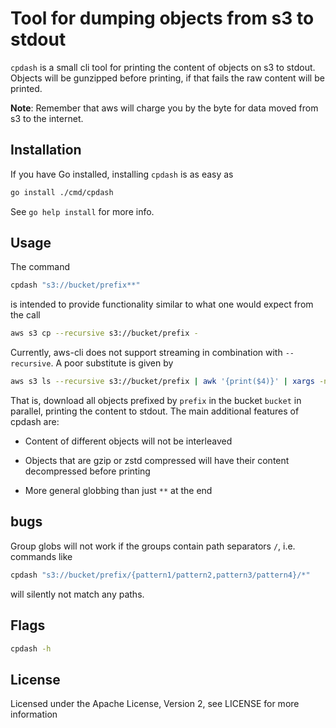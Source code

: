 # Tool for dumping objects from s3 to stdout

`cpdash` is a small cli tool for printing the content of objects on s3 to stdout. Objects will be gunzipped before printing, if that fails the raw content will be printed.

**Note**: Remember that aws will charge you by the byte for data moved from s3 to the internet.

## Installation

If you have Go installed, installing `cpdash` is as easy as

```sh
go install ./cmd/cpdash
```

See `go help install` for more info.

## Usage

The command

```sh
cpdash "s3://bucket/prefix**"
```

is intended to provide functionality similar to what one would expect from the call

```sh
aws s3 cp --recursive s3://bucket/prefix -
```

Currently, aws-cli does not support streaming in combination with `--recursive`. A poor substitute is given by

```sh
aws s3 ls --recursive s3://bucket/prefix | awk '{print($4)}' | xargs -n 1 -P 32 -I {} sh -c "aws s3 cp s3://bucket/{} -"
```

That is, download all objects prefixed by `prefix` in the bucket `bucket` in parallel, printing the content to stdout. The main additional features of cpdash are:

- Content of different objects will not be interleaved

- Objects that are gzip or zstd compressed will have their content decompressed before printing

- More general globbing than just `**` at the end

## bugs

Group globs will not work if the groups contain path separators `/`, i.e. commands like

```sh
cpdash "s3://bucket/prefix/{pattern1/pattern2,pattern3/pattern4}/*"
```

will silently not match any paths.

## Flags

```sh
cpdash -h
```

## License

Licensed under the Apache License, Version 2, see LICENSE for more information
